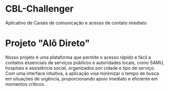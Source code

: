 # CBL-Challenger
Aplicativo de Canais de comunicação e acesso de contato imediato


# Projeto "Alô Direto" 
Nosso projeto é uma plataforma que permite o acesso rápido e fácil a contatos essenciais de serviços públicos e autoridades locais, como SAMU, hospitais e assistência social, organizados por cidade e tipo de serviço. Com uma interface intuitiva, a aplicação visa minimizar o tempo de busca em situações de urgência, proporcionando apoio imediato e eficiente em momentos críticos.
